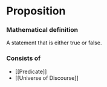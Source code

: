 # Proposition
### Mathematical definition
A statement that is either true or false.
### Consists of
- [[Predicate]]
- [[Universe of Discourse]]